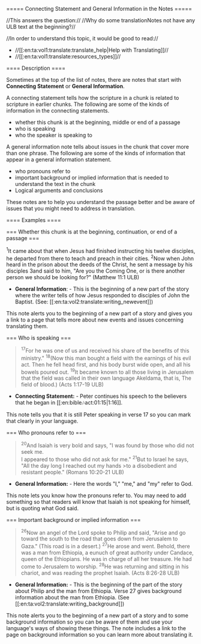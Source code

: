 ===== Connecting Statement and General Information in the Notes =====

//This answers the question:// //Why do some translationNotes not have any ULB text at the beginning?//

//In order to understand this topic, it would be good to read://

  * //[[:en:ta:vol1:translate:translate_help|Help with Translating]]//
  * //[[:en:ta:vol1:translate:resources_types]]//


==== Description ====

Sometimes at the top of the list of notes, there are notes that start with **Connecting Statement** or **General Information**. 

A connecting statement tells how the scripture in a chunk is related to scripture in earlier chunks.  The following are some of the kinds of information in the connecting statements.

  * whether this chunk is at the beginning, middle or end of a passage
  * who is speaking
  * who the speaker is speaking to

A general information note tells about issues in the chunk that cover more than one phrase.  The following are some of the kinds of information that appear in a general information statement.
 
  * who pronouns refer to
  * important background or implied information that is needed to understand the text in the chunk
  * Logical arguments and conclusions

These notes are to help you understand the passage better and be aware of issues that you might need to address in translation. 

==== Examples ====

=== Whether this chunk is at the beginning, continuation, or end of a passage === 

<sup>1</sup>It came about that when Jesus had finished instructing his twelve disciples, he departed from there to teach and preach in their cities. <sup>2</sup>Now when John heard in the prison about the deeds of the Christ, he sent a message by his disciples 3and said to him, "Are you the Coming One, or is there another person we should be looking for?" (Matthew 11:1 ULB)

  * **General Information**: - This is the beginning of a new part of the story where the writer tells of how Jesus responded to disciples of John the Baptist. (See: [[:en:ta:vol2:translate:writing_newevent]])

This note alerts you to the beginning of a new part of a story and gives you a link to a page that tells more about new events and issues concerning translating them.


=== Who is speaking === 

> <sup>17</sup>For he was one of us and received his share of the benefits of this ministry." <sup>18</sup>(Now this man bought a field with the earnings of his evil act. Then he fell head first, and his body burst wide open, and all his bowels poured out. <sup>19</sup>It became known to all those living in Jerusalem that the field was called in their own language Akeldama, that is, The field of blood.) (Acts 1:17-19 ULB)

  * **Connecting Statement:** - Peter continues his speech to the believers that he began in [[:en:bible:notes:act:01:15|1:16]]. 

This note tells you that it is still Peter speaking in verse 17 so you can mark that clearly in  your language.

=== Who pronouns refer to ===

><sup>20</sup>And Isaiah is very bold and says,
>"I was found by those who did not seek me.  
>I appeared to those who did not ask for me."
><sup>21</sup>But to Israel he says, "All the day long I reached out my hands >to a disobedient and resistant people." (Romans 10:20-21 ULB)

  * **General Information:** - Here the words "I," "me," and "my" refer to God.

This note lets you know how the pronouns refer to. You may need to add something so that readers will know that Isaiah is not speaking for himself, but is quoting what God said.

=== Important background or implied information ===

> <sup>26</sup>Now an angel of the Lord spoke to Philip and said, "Arise and go toward the south to the road that goes down from Jerusalem to Gaza." (This road is in a desert.) <sup>27</sup>He arose and went. Behold, there was a man from Ethiopia, a eunuch of great authority under Candace, queen of the Ethiopians. He was in charge of all her treasure. He had come to Jerusalem to worship. <sup>28</sup>He was returning and sitting in his chariot, and was reading the prophet Isaiah. (Acts 8:26-28 ULB)

  * **General Information:** - This is the beginning of the part of the story about Philip and the man from Ethiopia. Verse 27 gives background information about the man from Ethiopia. (See [[:en:ta:vol2:translate:writing_background]])

This note alerts you to the beginning of a new part of a story and to some background information so you can be aware of them and use your language's ways of showing these things. The note includes a link to the page on background information so you can learn more about translating it.
